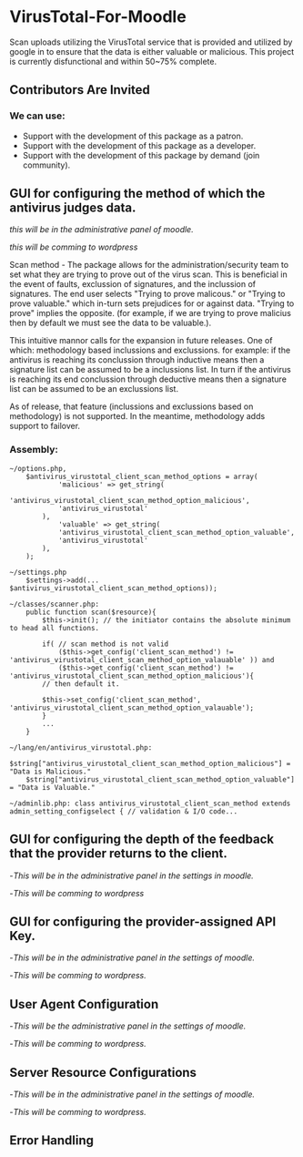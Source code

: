 # VirusTotal-For-Moodle
Scan uploads utilizing the VirusTotal service that is provided and utilized by google in to ensure that the data is either valuable or malicious. This project is currently disfunctional and within 50~75% complete.

## Contributors Are Invited ##
### We can use: ###
- Support with the development of this package as a patron.
- Support with the development of this package as a developer. 
- Support with the development of this package by demand (join community). 

## GUI for configuring the method of which the antivirus judges data. ##

*this will be in the administrative panel of moodle.*

*this will be comming to wordpress*

Scan method - The package allows for the administration/security team to set what they are trying to prove out of the virus scan. This is beneficial in the event of faults, exclussion of signatures, and the inclussion  of signatures. The end user selects "Trying to prove malicous." or "Trying to prove valuable." which in-turn sets prejudices for or against data. "Trying to prove" implies the opposite. (for example, if we are trying to prove malicius then by default we must see the data to be valuable.).
	
This intuitive mannor calls for the expansion in future releases. One of which: methodology based inclussions and exclussions. for example: if the antivirus is reaching its conclussion through inductive means then a signature list can be assumed to be a inclussions list. In turn if the antivirus is reaching its end conclussion through deductive means then a signature list can be assumed to be an exclussions list. 
	
As of release, that feature (inclussions and exclussions based on methodology) is not supported. In the meantime, methodology adds support to failover.

### Assembly: ###
	~/options.php, 
		$antivirus_virustotal_client_scan_method_options = array(
        		'malicious' => get_string(
				'antivirus_virustotal_client_scan_method_option_malicious', 
				'antivirus_virustotal'
			),
        		'valuable' => get_string(
				'antivirus_virustotal_client_scan_method_option_valuable', 
				'antivirus_virustotal'
			),
		);
		
	~/settings.php
		$settings->add(... $antivirus_virustotal_client_scan_method_options));
		
	~/classes/scanner.php: 
		public function scan($resource){
			$this->init(); // the initiator contains the absolute minimum to head all functions.
			
			if( // scan method is not valid
				($this->get_config('client_scan_method') != 'antivirus_virustotal_client_scan_method_option_valauable' )) and 
				($this->get_config('client_scan_method') != 'antivirus_virustotal_client_scan_method_option_malicious'){
			// then default it.
			
			$this->set_config('client_scan_method', 'antivirus_virustotal_client_scan_method_option_valauable');
			}
			...
		}
		
	~/lang/en/antivirus_virustotal.php:
		$string["antivirus_virustotal_client_scan_method_option_malicious"] = "Data is Malicious."
		$string["antivirus_virustotal_client_scan_method_option_valuable"] = "Data is Valuable."
		
	~/adminlib.php: class antivirus_virustotal_client_scan_method extends admin_setting_configselect { // validation & I/O code...
	
## GUI for configuring the depth of the feedback that the provider returns to the client. 

-*This will be in the administrative panel in the settings in moodle.*

-*This will be comming to wordpress*

## GUI for configuring the provider-assigned API Key.

-*This will be in the administrative panel in the settings of moodle.*

-*This will be comming to wordpress.*

## User Agent Configuration

-*This will be the administrative panel in the settings of moodle.*

-*This will be comming to wordpress.*

## Server Resource Configurations

-*This will be in the administrative panel in the settings of moodle.*

-*This will be comming to wordpress.*

## Error Handling
